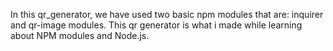 In this qr_generator, we have used two basic npm modules that are: inquirer and qr-image modules. This qr generator is what i made while learning about NPM modules and Node.js.
